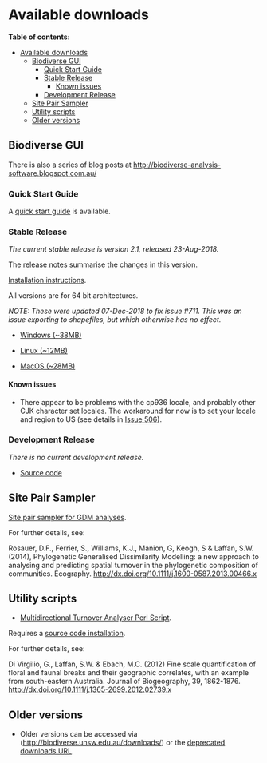 # Available downloads #

**Table of contents:**
* [Available downloads](#available-downloads)
  * [Biodiverse GUI](#biodiverse-gui)
    * [Quick Start Guide](#quick-start-guide)
    * [Stable Release](#stable-release)
      * [Known issues](#known-issues)
    * [Development Release](#development-release)
  * [Site Pair Sampler](#site-pair-sampler)
  * [Utility scripts](#utility-scripts)
  * [Older versions](#older-versions)


## Biodiverse GUI ##


There is also a series of blog posts at http://biodiverse-analysis-software.blogspot.com.au/

### Quick Start Guide ###

A [quick start guide](http://biodiverse.unsw.edu.au/downloads/Biodiverse_Quick_Start_Guide_2018-09-05.pdf) is available.


### Stable Release ###

_The current stable release is version 2.1, released 23-Aug-2018._

The [release notes](http://purl.org/biodiverse/wiki/ReleaseNotes#version-21) summarise the changes in this version.

[Installation instructions](https://github.com/shawnlaffan/biodiverse/wiki/Installation).

All versions are for 64 bit architectures.

*NOTE:  These were updated 07-Dec-2018 to fix issue #711.  This was an issue exporting to shapefiles, but which otherwise has no effect.*

* [Windows (~38MB)](http://biodiverse.unsw.edu.au/downloads/biodiverse_2.1_win.zip)

* [Linux (~12MB)](http://biodiverse.unsw.edu.au/downloads/biodiverse_2.1_linux.tar.gz)

* [MacOS (~28MB)](http://biodiverse.unsw.edu.au/downloads/biodiverse_2.1_mac.zip)


#### Known issues ####

  * There appear to be problems with the cp936 locale, and probably other CJK character set locales.  The workaround for now is to set your locale and region to US (see details in [Issue 506](/shawnlaffan/biodiverse/issues/506)).

### Development Release ###

*There is no current development release.*


* [Source code](https://github.com/shawnlaffan/biodiverse/tree/master)



## Site Pair Sampler ##

[Site pair sampler for GDM analyses](http://biodiverse.unsw.edu.au/downloads/site_pair_sample_64bit.7z).

For further details, see:

Rosauer, D.F., Ferrier, S., Williams, K.J., Manion, G, Keogh, S & Laffan, S.W. (2014), Phylogenetic Generalised Dissimilarity Modelling: a new approach to analysing and predicting spatial turnover in the phylogenetic composition of communities. Ecography.  http://dx.doi.org/10.1111/j.1600-0587.2013.00466.x


## Utility scripts ##

* [Multidirectional Turnover Analyser Perl Script](http://biodiverse.unsw.edu.au/downloads/multidirectional_turnover_analyser.pl).

Requires a [source code installation](Installation).

For further details, see:

Di Virgilio, G., Laffan, S.W. & Ebach, M.C. (2012) Fine scale quantification of floral and faunal breaks and their geographic correlates, with an example from south-eastern Australia. Journal of Biogeography, 39, 1862-1876.  http://dx.doi.org/10.1111/j.1365-2699.2012.02739.x

## Older versions ##

* Older versions can be accessed via (http://biodiverse.unsw.edu.au/downloads/) or the [deprecated downloads URL](http://biodiverse.unsw.edu.au/downloads/deprecated/).

